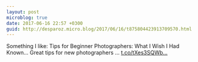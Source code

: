 ```yaml
---
layout: post
microblog: true
date: 2017-06-16 22:57 +0300
guid: http://desparoz.micro.blog/2017/06/16/t875804423913709570.html
---
```

Something I like: Tips for Beginner Photographers: What I Wish I Had Known… 
 Great tips for new photographers ... [t.co/tXes3SQWb...](https://t.co/tXes3SQWbZ)
